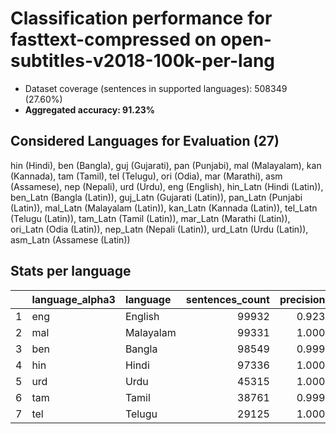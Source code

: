 # Classification performance for fasttext-compressed on open-subtitles-v2018-100k-per-lang

- Dataset coverage (sentences in supported languages): 508349 (27.60%)
- **Aggregated accuracy: 91.23%**

<h2 id="supported-languages">Considered Languages for Evaluation (27)</h2>

hin (Hindi), ben (Bangla), guj (Gujarati), pan (Punjabi), mal (Malayalam), kan (Kannada), tam (Tamil), tel (Telugu), ori (Odia), mar (Marathi), asm (Assamese), nep (Nepali), urd (Urdu), eng (English), hin_Latn (Hindi (Latin)), ben_Latn (Bangla (Latin)), guj_Latn (Gujarati (Latin)), pan_Latn (Punjabi (Latin)), mal_Latn (Malayalam (Latin)), kan_Latn (Kannada (Latin)), tel_Latn (Telugu (Latin)), tam_Latn (Tamil (Latin)), mar_Latn (Marathi (Latin)), ori_Latn (Odia (Latin)), nep_Latn (Nepali (Latin)), urd_Latn (Urdu (Latin)), asm_Latn (Assamese (Latin))

<h2 id="metrics-per-language">Stats per language</h2>

|    | language_alpha3   | language   |   sentences_count |   precision |   recall |    f1 |    tp |   fp |     tn |    fn |
|---:|:------------------|:-----------|------------------:|------------:|---------:|------:|------:|-----:|-------:|------:|
|  1 | eng               | English    |             99932 |       0.923 |    0.931 | 0.892 | 92988 | 7795 | 400622 |  6944 |
|  2 | mal               | Malayalam  |             99331 |       1.000 |    0.970 | 0.985 | 96364 |    3 | 409015 |  2967 |
|  3 | ben               | Bangla     |             98549 |       0.999 |    0.952 | 0.975 | 93789 |   50 | 409750 |  4760 |
|  4 | hin               | Hindi      |             97336 |       1.000 |    0.819 | 0.900 | 79701 |   29 | 410984 | 17635 |
|  5 | urd               | Urdu       |             45315 |       1.000 |    0.770 | 0.870 | 34908 |    8 | 463026 | 10407 |
|  6 | tam               | Tamil      |             38761 |       0.999 |    0.976 | 0.987 | 37847 |   24 | 469564 |   914 |
|  7 | tel               | Telugu     |             29125 |       1.000 |    0.968 | 0.983 | 28186 |   14 | 479210 |   939 |